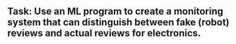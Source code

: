 ## Task: Use an ML program to create a monitoring system that can distinguish between fake (robot) reviews and actual reviews for electronics.
